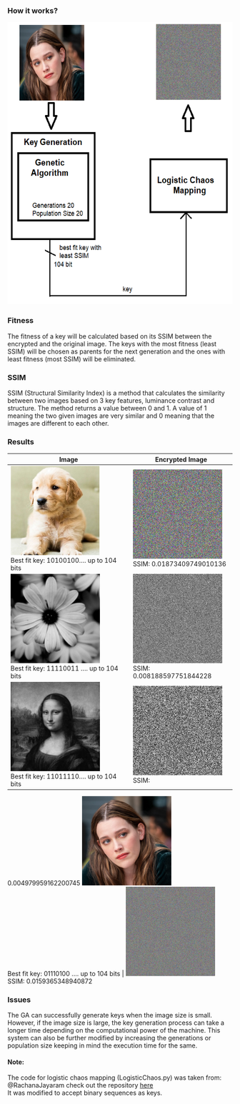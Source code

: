 ### How it works?
<img src="images/projectArchitecture.png" width="552" height="632"><br>

### Fitness
The fitness of a key will be calculated based on its SSIM between the encrypted and the original image. The keys with the most fitness (least SSIM) will be chosen as parents for the next generation and the ones with least fitness (most SSIM) will be eliminated.

### SSIM
SSIM (Structural Similarity Index) is a method that calculates the similarity between two images based on 3 key features, luminance contrast and structure. The method returns a value between 0 and 1. A value of 1 meaning the two given images are very similar and 0 meaning that the images are different to each other.

### Results
Image | Encrypted Image
------------ | -------------
<img src="images/doggy.jpg" width="200" height="200"><br>Best fit key: 10100100…. up to 104 bits | <img src="images/doggy_Encryption.png" width="200" height="200"><br>SSIM: 0.01873409749010136
<img src="images/flower.jpg" width="200" height="200"><br>Best fit key: 11110011 …. up to 104 bits  | <img src="images/flower_Encryption.png" width="200" height="200"><br>SSIM: 0.008188597751844228
<img src="images/mona.jpg" width="200" height="200"><br>Best fit key: 11011110…. up to 104 bits | <img src="images/mona_Encryption.png" width="200" height="200"><br>SSIM:
0.004979959162200745
<img src="images/vic.jpg" width="200" height="200"><br>Best fit key: 01110100 …. up to 104 bits  | <img src="images/vic_Encryption.png" width="200" height="200"><br>SSIM:
0.0159365348940872

### Issues
The GA can successfully generate keys when the image size is small. However, if the image size is large, the key generation process can take a longer time depending on the computational power of the machine. This system can also be further modified by increasing the generations or population size keeping in mind the execution time for the same.

#### Note:
The code for logistic chaos mapping (LogisticChaos.py) was taken from:
@RachanaJayaram check out the repository [here](https://github.com/RachanaJayaram/Image-Encryption-Chaos-Maps/blob/master/ChaosEncryption.ipynb)<br>
It was modified to accept binary sequences as keys.

